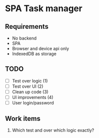 # SPA Task manager

## Requirements

 - No backend
 - SPA
 - Browser and device api only
 - IndexedDB as storage

## TODO

 - [ ] Test over logic (1)
 - [ ] Test over UI    (2)
 - [ ] Clean up code   (3)
 - [ ] UI improvements (4)
 - [ ] User login/password

## Work items

1. Which test and over which logic exactly?